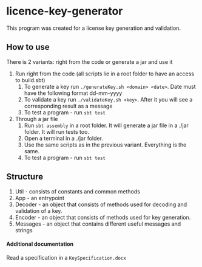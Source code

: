# licence-key-generator

This program was created for a license key generation and validation.

## How to use
There is 2 variants: right from the code or generate a jar and use it
1. Run right from the code (all scripts lie in a root folder to have an access to build.sbt)
    1. To generate a key run `./generateKey.sh <domain> <date>`. Date must have the following format dd-mm-yyyy
    2. To validate a key run `./validateKey.sh <key>`. After it you will see a corresponding result as a message
    3. To test a program - run `sbt test`
2. Through a jar file
    1. Run `sbt assembly` in a root folder. It will generate a jar file in a ./jar folder. It will run tests too.
    2. Open a terminal in a ./jar folder.
    3. Use the same scripts as in the previous variant. Everything is the same.
    4. To test a program - run `sbt test`

## Structure

1. Util - consists of constants and common methods
2. App - an entrypoint
3. Decoder - an object that consists of methods used for decoding and validation of a key.
4. Encoder - an object that consists of methods used for key generation.
4. Messages - an object that contains different useful messages and strings 

#### Additional documentation

Read a specification in a `KeySpecification.docx`